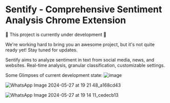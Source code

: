 # Sentify - Comprehensive Sentiment Analysis Chrome Extension
🚧 This project is currently under development 🚧

We're working hard to bring you an awesome project, but it's not quite ready yet! Stay tuned for updates.

Sentify aims to analyze sentiment in text from social media, news, and websites. Real-time analysis, granular classification, customizable settings.

Some Glimpses of current development state:
![image](https://github.com/abhishekverma276/Sentify/assets/96565154/f84c387f-6f10-42aa-901b-fefc922bcfe8)

![WhatsApp Image 2024-05-27 at 19 21 48_a168cd43](https://github.com/abhishekverma276/Sentify/assets/96565154/a2e7fc7a-9550-411a-af39-d39f9e4c597a)

![WhatsApp Image 2024-05-27 at 19 14 11_cedecb13](https://github.com/abhishekverma276/Sentify/assets/96565154/5bcb6b6c-e86b-4869-b94d-545ada0519c9)



